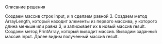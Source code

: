 Описание решения

Создаем массив строк input, и n сделаем равной 3.
Создаем метод ArrayLength, который находит элементы из первого массива, у которого длина меньше или равна 3, и записывает их в новый массив result.
Создаем метод PrintArray, который выводит массив.
Выводим заданный массив input.
Далее видим полученный массив result.